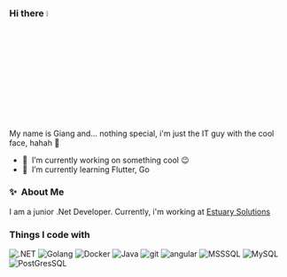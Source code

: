 ### Hi there <a href="https://www.gautamkrishnar.com/"><img src="https://media.giphy.com/media/hvRJCLFzcasrR4ia7z/giphy.gif" width="5%"></a>
My name is Giang and... nothing special, i'm just the IT guy with the cool face, hahah :rofl:

- 🔭 &nbsp;I’m currently working on something cool :wink:
- 🌱 &nbsp;I’m currently learning Flutter, Go

### ✨&nbsp; About Me

I am a junior .Net Developer. Currently, i'm working at <a href="https://estuary.solutions/">Estuary Solutions</a>

<h3>Things I code with</h3>
<p>
  <img alt=".NET" src="https://img.shields.io/badge/.NET-5C2D91?style=for-the-badge&logo=.net&logoColor=white" />
  <img alt="Golang" src="https://img.shields.io/badge/go-%2300ADD8.svg?style=for-the-badge&logo=go&logoColor=white" /> 
  <img alt="Docker" src="https://img.shields.io/badge/docker-%230db7ed.svg?style=for-the-badge&logo=docker&logoColor=white" />
  <img alt="Java" src="https://img.shields.io/badge/java-%23ED8B00.svg?style=for-the-badge&logo=java&logoColor=white" />
  <img alt="git" src="https://img.shields.io/badge/git-%23F05033.svg?style=for-the-badge&logo=git&logoColor=white" />
  <img alt="angular" src="https://img.shields.io/badge/angular-%23DD0031.svg?style=for-the-badge&logo=angular&logoColor=white" />
  <img alt="MSSSQL" src="https://img.shields.io/badge/Microsoft%20SQL%20Server-CC2927?style=for-the-badge&logo=microsoft%20sql%20server&logoColor=white" />
  <img alt="MySQL" src="https://img.shields.io/badge/mysql-%2300f.svg?style=for-the-badge&logo=mysql&logoColor=white" />
  <img alt="PostGresSQL" src="https://img.shields.io/badge/postgres-%23316192.svg?style=for-the-badge&logo=postgresql&logoColor=white" />
</p>
